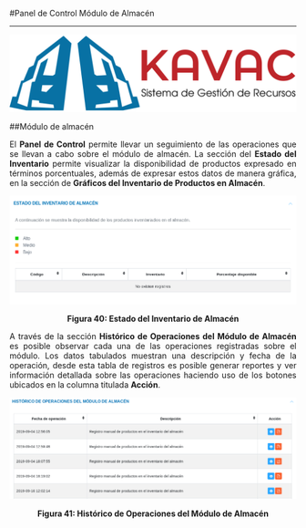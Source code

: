 #Panel de Control Módulo de Almacén  
***********************************
<div style="text-align: justify;" >

![Screenshot](../img/logokavac.png#imagen)

##Módulo de almacén 

El **Panel de Control** permite llevar un seguimiento de las operaciones que se llevan a cabo sobre el módulo de almacén.  La sección del **Estado del Inventario** permite visualizar la disponibilidad de productos expresado en términos porcentuales, además de expresar estos datos de manera gráfica, en la sección de **Gráficos del Inventario de Productos en Almacén**. 

![Screenshot](../img/figure_40.png)<div style="text-align: center;font-weight: bold">Figura 40: Estado del Inventario de Almacén</div>

A través de la sección **Histórico de Operaciones del Módulo de Almacén** es posible observar cada una de las operaciones registradas sobre el módulo. Los datos tabulados muestran una descripción y fecha de la operación, desde esta tabla de registros es posible generar reportes y ver información detallada sobre las operaciones haciendo uso de los botones ubicados en la columna titulada **Acción**.

![Screenshot](../img/figure_41.png)<div style="text-align: center;font-weight: bold">Figura 41: Histórico de Operaciones del Módulo de Almacén</div>

</div>






